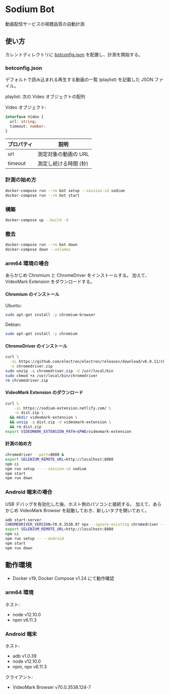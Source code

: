 # Sodium Bot

動画配信サービスの視聴品質の自動計測

## 使い方

カレントディレクトリに [botconfig.json](botconfig.json) を配置し、計測を開始する。

### botconfig.json

デフォルトで読み込まれる再生する動画の一覧 (playlist) を記載した JSON ファイル。

playlist:
次の Video オブジェクトの配列

Video オブジェクト:

```ts
interface Video {
  url: string;
  timeout: number;
}
```

| プロパティ | 説明                  |
| ---------- | --------------------- |
| url        | 測定対象の動画の URL  |
| timeout    | 測定し続ける時間 (秒) |

### 計測の始め方

```sh
docker-compose run --rm bot setup --session-id sodium
docker-compose run --rm bot start
```

### 構築

```sh
docker-compose up --build -d
```

### 撤去

```sh
docker-compose run --rm bot down
docker-compose down --volumes
```

### arm64 環境の場合

あらかじめ Chromium と ChromeDriver をインストールする。
加えて、VideoMark Extension をダウンロードする。

#### Chromium のインストール

Ubuntu:

```sh
sudo apt-get install -y chromium-browser
```

Debian:

```sh
sudo apt-get install -y chromium
```

#### ChromeDriver のインストール

```sh
curl \
  -sL https://github.com/electron/electron/releases/download/v6.0.11/chromedriver-v6.0.11-linux-arm64.zip \
  -o chromedriver.zip
sudo unzip -q chromedriver.zip -d /usr/local/bin
sudo chmod +x /usr/local/bin/chromedriver
rm chromedriver.zip
```

#### VideoMark Extension のダウンロード

```sh
curl \
    -sL https://sodium-extension.netlify.com/ \
    -o dist.zip \
  && mkdir videomark-extension \
  && unzip -q dist.zip -d videomark-extension \
  && rm dist.zip
export VIDEOMARK_EXTENSION_PATH=$PWD/videomark-extension
```

#### 計測の始め方

```sh
chromedriver --port=8080 &
export SELENIUM_REMOTE_URL=http://localhost:8080
npm ci
npm run setup -- --session-id sodium
npm start
npm run down
```

### Android 端末の場合

USB デバッグを有効化した後、ホスト側のパソコンと接続する。
加えて、あらかじめ VideoMark Browser を起動しておき、新しいタブを開いておく。

```sh
adb start-server
CHROMEDRIVER_VERSION=70.0.3538.97 npx --ignore-existing chromedriver --port=8080 &
export SELENIUM_REMOTE_URL=http://localhost:8080
npm ci
npm run setup -- --android
npm start
npm run down
```

## 動作環境

- Docker v19, Docker Compose v1.24 にて動作確認

### arm64 環境

ホスト:

- node v12.10.0
- npm v6.11.3

### Android 端末

ホスト:

- adb v1.0.39
- node v12.10.0
- npm, npx v6.11.3

クライアント:

- VideoMark Browser v70.0.3538.124-7
